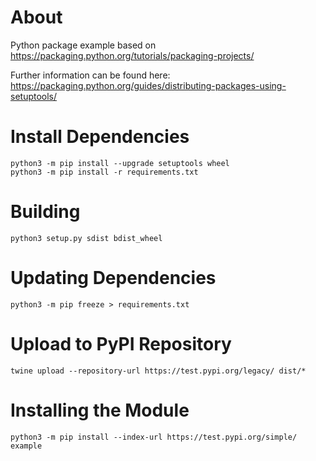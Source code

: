 # About
Python package example based on https://packaging.python.org/tutorials/packaging-projects/

Further information can be found here: https://packaging.python.org/guides/distributing-packages-using-setuptools/

# Install Dependencies
```
python3 -m pip install --upgrade setuptools wheel
python3 -m pip install -r requirements.txt
```

# Building
```
python3 setup.py sdist bdist_wheel
```

# Updating Dependencies
```
python3 -m pip freeze > requirements.txt
```

# Upload to PyPI Repository
```
twine upload --repository-url https://test.pypi.org/legacy/ dist/*
```

# Installing the Module
```
python3 -m pip install --index-url https://test.pypi.org/simple/ example
```

